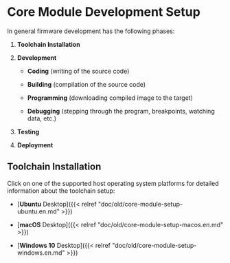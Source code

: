 # Core Module Development Setup

In general firmware development has the following phases:

1. **Toolchain Installation**

2. **Development**

   * **Coding** (writing of the source code)

   * **Building** (compilation of the source code)

   * **Programming** (downloading compiled image to the target)

   * **Debugging** (stepping through the program, breakpoints, watching data, etc.)

2. **Testing**

2. **Deployment**

## Toolchain Installation

Click on one of the supported host operating system platforms for detailed information about the toolchain setup:

* [**Ubuntu** Desktop]({{< relref "doc/old/core-module-setup-ubuntu.en.md" >}})

* [**macOS** Desktop]({{< relref "doc/old/core-module-setup-macos.en.md" >}})

* [**Windows 10** Desktop]({{< relref "doc/old/core-module-setup-windows.en.md" >}})
